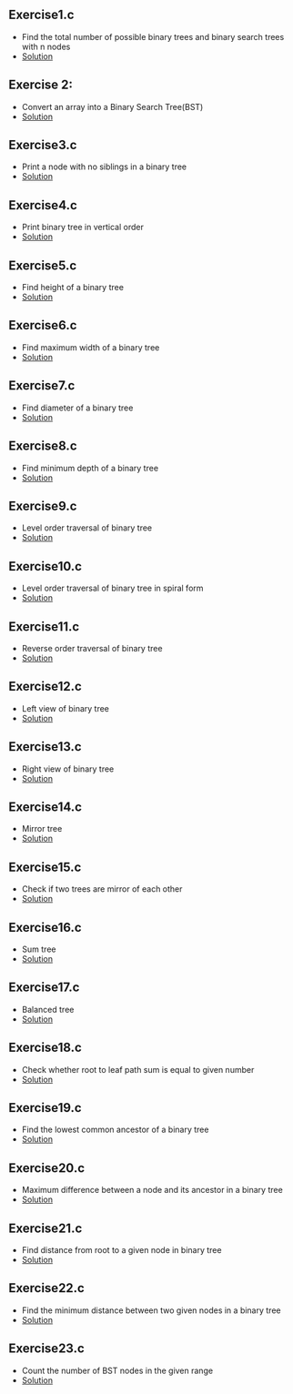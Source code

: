 ## Exercise1.c
* Find the total number of possible binary trees and binary search trees with n nodes
* [Solution](https://github.com/Subathra19/Data-Structures-and-Algorithms/blob/main/Exercises/Tree/Exercise1.c)

## Exercise 2:
* Convert an array into a Binary Search Tree(BST)
* [Solution](https://github.com/Subathra19/Data-Structures-and-Algorithms/blob/main/Exercises/Tree/Exercise2.c)

## Exercise3.c
* Print a node with no siblings in a binary tree
* [Solution](https://github.com/Subathra19/Data-Structures-and-Algorithms/blob/main/Exercises/Tree/Exercise3.c)

## Exercise4.c
* Print binary tree  in vertical order
* [Solution](https://github.com/Subathra19/Data-Structures-and-Algorithms/blob/main/Exercises/Tree/Exercise4.c)

## Exercise5.c
* Find height of a binary tree
* [Solution](https://github.com/Subathra19/Data-Structures-and-Algorithms/blob/main/Exercises/Tree/Exercise5.c)

## Exercise6.c
* Find maximum width of a binary tree
* [Solution](https://github.com/Subathra19/Data-Structures-and-Algorithms/blob/main/Exercises/Tree/Exercise6.c)

## Exercise7.c
* Find diameter of a binary tree
* [Solution](https://github.com/Subathra19/Data-Structures-and-Algorithms/blob/main/Exercises/Tree/Exercise7.c)

## Exercise8.c
* Find minimum depth of a binary tree
* [Solution](https://github.com/Subathra19/Data-Structures-and-Algorithms/blob/main/Exercises/Tree/Exercise8.c)

## Exercise9.c
* Level order traversal of binary tree
* [Solution](https://github.com/Subathra19/Data-Structures-and-Algorithms/blob/main/Exercises/Tree/Exercise9.c)

## Exercise10.c
* Level order traversal of binary tree in spiral form
* [Solution](https://github.com/Subathra19/Data-Structures-and-Algorithms/blob/main/Exercises/Tree/Exercise10.c)

## Exercise11.c
* Reverse order traversal of binary tree
* [Solution](https://github.com/Subathra19/Data-Structures-and-Algorithms/blob/main/Exercises/Tree/Exercise11.c)

## Exercise12.c
* Left view of binary tree
* [Solution](https://github.com/Subathra19/Data-Structures-and-Algorithms/blob/main/Exercises/Tree/Exercise12.c)

## Exercise13.c
* Right view of binary tree
* [Solution](https://github.com/Subathra19/Data-Structures-and-Algorithms/blob/main/Exercises/Tree/Exercise13.c)

## Exercise14.c
* Mirror tree
* [Solution](https://github.com/Subathra19/Data-Structures-and-Algorithms/blob/main/Exercises/Tree/Exercise14.c)

## Exercise15.c
* Check if two trees are mirror of each other
* [Solution](https://github.com/Subathra19/Data-Structures-and-Algorithms/blob/main/Exercises/Tree/Exercise15.c)

## Exercise16.c
* Sum tree
* [Solution](https://github.com/Subathra19/Data-Structures-and-Algorithms/blob/main/Exercises/Tree/Exercise16.c)

## Exercise17.c
* Balanced tree
* [Solution](https://github.com/Subathra19/Data-Structures-and-Algorithms/blob/main/Exercises/Tree/Exercise17.c)

## Exercise18.c
* Check whether root to leaf path sum is equal to given number
* [Solution](https://github.com/Subathra19/Data-Structures-and-Algorithms/blob/main/Exercises/Tree/Exercise18.c)

## Exercise19.c
* Find the lowest common ancestor of a binary tree
* [Solution](https://github.com/Subathra19/Data-Structures-and-Algorithms/blob/main/Exercises/Tree/Exercise19.c)

## Exercise20.c
* Maximum difference between a node and its ancestor in a binary tree
* [Solution](https://github.com/Subathra19/Data-Structures-and-Algorithms/blob/main/Exercises/Tree/Exercise20.c)

## Exercise21.c
* Find distance from root to a given node in binary tree
* [Solution](https://github.com/Subathra19/Data-Structures-and-Algorithms/blob/main/Exercises/Tree/Exercise21.c)

## Exercise22.c
* Find the minimum distance between two given nodes in a binary tree
* [Solution](https://github.com/Subathra19/Data-Structures-and-Algorithms/blob/main/Exercises/Tree/Exercise22.c)

## Exercise23.c
* Count the number of BST nodes in the given range
* [Solution](https://github.com/Subathra19/Data-Structures-and-Algorithms/blob/main/Exercises/Tree/Exercise23.c)
